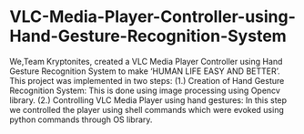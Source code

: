 # VLC-Media-Player-Controller-using-Hand-Gesture-Recognition-System
We,Team Kryptonites, created a VLC Media Player Controller using Hand Gesture Recognition System to make ‘HUMAN LIFE EASY AND BETTER’.  
This project was implemented in two steps: 
(1.) Creation of Hand Gesture Recognition System: This is done using image processing using Opencv library. 
(2.) Controlling VLC Media Player using hand gestures: In this step we controlled the player using shell commands which were evoked using python commands through OS library.
